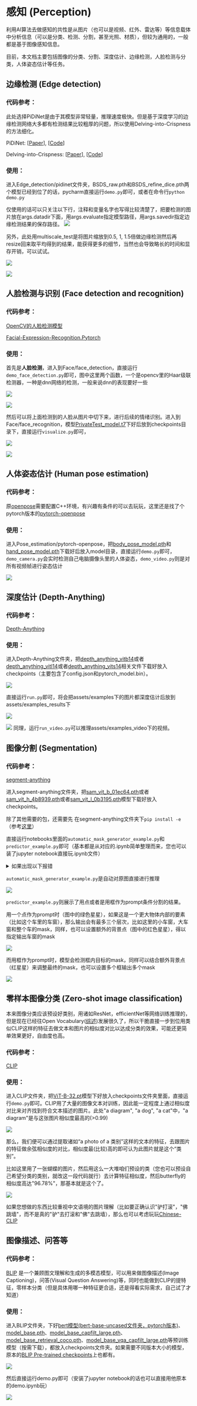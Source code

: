 # 感知 (Perception)

利用AI算法去做感知的共性是从图片（也可以是视频、红外、雷达等）等信息载体中分析信息（可以是分类、检测、分割，甚至光照、材质），但较为通用的，一般都是基于图像感知信息。

目前，本文档主要包括图像的分类、分割、深度估计、边缘检测，人脸检测与分类，人体姿态估计等任务。

## 边缘检测 (Edge detection)
### 代码参考：
此处选择PiDiNet是由于其模型非常轻量，推理速度极快。但是基于深度学习的边缘检测网络大多都有检测结果比较粗厚的问题，所以使用Delving-into-Crispness的方法细化。

PiDiNet: [[Paper](https://openaccess.thecvf.com/content/ICCV2021/papers/Su_Pixel_Difference_Networks_for_Efficient_Edge_Detection_ICCV_2021_paper.pdf)], [[Code](https://github.com/hellozhuo/pidinet)]

Delving-into-Crispness: [[Paper](https://arxiv.org/abs/2306.15172)], [[Code](https://github.com/yunfan1202/Delving-into-Crispness)]

### 使用：
进入Edge_detection/pidinet文件夹，BSDS_raw.pth和BSDS_refine_dice.pth两个模型已经到位了的话，pycharm直接运行```demo.py```即可，或者在命令行```python demo.py```

仅使用的话可以只关注以下行，注释和变量名字也写得比较清楚了，把要检测的图片放在args.datadir下面，用args.evaluate指定模型路径，用args.savedir指定边缘检测结果的保存路径。
![](assets/figures/edge_detection1.jpg)

另外，此处用multiscale_test是将图片缩放到0.5, 1, 1.5倍做边缘检测然后再resize回来取平均得到的结果，能获得更多的细节，当然也会导致略长的时间和显存开销，可以试试。

![](assets/figures/edge_detection2.jpg)

![](assets/figures/edge_detection3.jpg)

## 人脸检测与识别 (Face detection and recognition)
### 代码参考：

[OpenCV的人脸检测模型](https://blog.csdn.net/LOVEmy134611/article/details/121006385)

[Facial-Expression-Recognition.Pytorch](https://github.com/WuJie1010/Facial-Expression-Recognition.Pytorch)

### 使用：
首先是**人脸检测**，进入到Face/face_detection，直接运行```demo_face_detection.py```即可，图中这里两个函数，一个是opencv里的Haar级联检测器，一种是dnn网络的检测，一般来说dnn的表现要好一些

![](assets/figures/face1.jpg)

![](assets/figures/face2.jpg)

然后可以将上面检测到的人脸从图片中切下来，进行后续的情绪识别。进入到Face/face_recognition，模型[PrivateTest_model.t7](https://github.com/yunfan1202/intellegent_design/releases/download/checkpoints/PrivateTest_model.t7)下好后放到checkpoints目录下，直接运行```visualize.py```即可，

![](assets/figures/face3.jpg)

![](assets/figures/face4.jpg)

## 人体姿态估计 (Human pose estimation)
### 代码参考：
原[openpose](https://github.com/CMU-Perceptual-Computing-Lab/openpose)需要配置C++环境，有兴趣有条件的可以去玩玩，这里还是找了个pytorch版本的[pytorch-openpose](https://github.com/Hzzone/pytorch-openpose)

### 使用：
进入Pose_estimation/pytorch-openpose，把[body_pose_model.pth](https://github.com/yunfan1202/intellegent_design/releases/download/checkpoints/body_pose_model.pth)和[hand_pose_model.pth](https://github.com/yunfan1202/intellegent_design/releases/download/checkpoints/hand_pose_model.pth)下载好后放入model目录，直接运行```demo.py```即可，```demo_camera.py```会实时检测自己电脑摄像头里的人体姿态，```demo_video.py```则是对所有视频帧进行姿态估计

![](assets/figures/pose1.jpg)


## 深度估计 (Depth-Anything)
### 代码参考：

[Depth-Anything](https://github.com/LiheYoung/Depth-Anything)

### 使用：
进入Depth-Anything文件夹，把[depth_anything_vitb14](https://github.com/yunfan1202/intellegent_design/releases/download/checkpoints/depth_anything_vitb14.zip)或者[depth_anything_vitl14](https://github.com/yunfan1202/intellegent_design/releases/download/checkpoints/depth_anything_vitl14.zip)或者[depth_anything_vits14](https://github.com/yunfan1202/intellegent_design/releases/download/checkpoints/depth_anything_vits14.zip)相关文件下载好放入checkpoints（主要包含了config.json和pytorch_model.bin）。

![](assets/figures/depth1.jpg)

直接运行```run.py```即可，将会把assets/examples下的图片都深度估计后放到assets/examples_results下

![](assets/figures/depth2.jpg)

![](assets/figures/depth3.jpg)
同理，运行```run_video.py```可以推理assets/examples_video下的视频。


## 图像分割 (Segmentation)
### 代码参考：

[segment-anything](https://github.com/facebookresearch/segment-anything)

进入segment-anything文件夹，把[sam_vit_b_01ec64.pth](https://dl.fbaipublicfiles.com/segment_anything/sam_vit_b_01ec64.pth)或者[sam_vit_h_4b8939.pth](https://dl.fbaipublicfiles.com/segment_anything/sam_vit_h_4b8939.pth)或者[sam_vit_l_0b3195.pth](https://dl.fbaipublicfiles.com/segment_anything/sam_vit_l_0b3195.pth)模型下载好放入checkpoints。

除了其他需要的包，还需要先
在segment-anything文件夹下```pip install -e```（参考[这里](./segment-anything/README.md)）

直接运行notebooks里面的```automatic_mask_generator_example.py```和```predictor_example.py```即可（基本都是从对应的.ipynb简单整理而来，您也可以装了jupyter notebook直接玩.ipynb文件）

<details>
<summary>如果出现以下报错</summary>
“NotImplementedError: Could not run ‘torchvision::nms’ with arguments from the ‘CUDA’ backend. This could be because the operator doesn’t exist for this backend”

去网上搜可能大多数都是说torch和torchvision版本不对，但也有可能是没有安装torchvision的cuda版本，因为pytorch官网的安装命令，没有自动安装torchvision with CUDA: https://github.com/ultralytics/ultralytics/issues/1774

![](assets/figures/segment_error1.jpg)

输入pip list，看到torch这块，后面没有 +cu121

![](assets/figures/segment_error2.jpg)

因此，输入```pip install torchvision==0.16.2+cu121 –f https://download.pytorch.org/whl/torch_stable.html``` 安装好之后再查

![](assets/figures/segment_error3.jpg)

就可以了
</details>



```automatic_mask_generator_example.py```是自动对原图直接进行推理

![](assets/figures/segment1.jpg)

```predictor_example.py```则展示了用点或者是用框作为prompt条件分割的结果。

用一个点作为prompt时（图中的绿色星星），如果这是一个更大物体内部的要素（比如这个车里的车窗），那么输出会有最多三个层次，比如这里的小车窗，大车窗和整个车的mask，同样，也可以设置额外的背景点（图中的红色星星），得以指定输出车窗的mask

![](assets/figures/segment2.jpg)

而用框作为prompt时，模型会检测框内目标的mask，同样可以结合额外背景点（红星星）来调整最终的mask，也可以设置多个框输出多个mask

![](assets/figures/segment3.jpg)



## 零样本图像分类 (Zero-shot image classification)
本来图像分类应该预设好类别，用诸如ResNet，efficientNet等网络训练推理的，但是现在已经往Open Vocabulary([综述](https://zhuanlan.zhihu.com/p/642557849))发展很久了，所以干脆直接一步到位用类似CLIP这样的特征去做文本和图片的相似度对比以达成分类的效果，可能还更简单效果更好，自由度也高。

### 代码参考：

[CLIP](https://github.com/openai/CLIP)

### 使用：
进入CLIP文件夹，把[ViT-B-32.pt](https://github.com/yunfan1202/intellegent_design/releases/download/checkpoints/ViT-B-32.pt)模型下好放入checkpoints文件夹里面，直接运行```demo.py```即可。CLIP用了大量的图像文本对训练，因此能一定程度上通过相似度对比来对齐找到符合文本描述的图片。此处"a diagram", "a dog", "a cat"中，"a diagram"是与这张图片相似度最高的(>0.99)

![](assets/figures/CLIP1.png)

那么，我们便可以通过提取诸如“a photo of a 类别”这样的文本的特征，去跟图片的特征做余弦相似度的对比，相似度最(比较)高的即可认为此图片就是这个“类别”。

比如这里用了一张蝴蝶的图片，然后用这么一大堆咱们预设的类（您也可以预设自己希望分类的类别，就改这一段代码就行）去计算特征相似度，然后butterfly的相似度高达"96.78%"，那基本就是这个了。

![](assets/figures/CLIP2.jpg)

如果您想做的东西比较重视中文语境的图片理解（比如要正确认识"驴打滚"，"佛跳墙"，而不是真的"驴"去打滚和"佛"去跳墙），那么也可以考虑玩玩[Chinese-CLIP](https://github.com/OFA-Sys/Chinese-CLIP)


## 图像描述、问答等 
### 代码参考：
[BLIP](https://github.com/salesforce/BLIP)
是一个兼顾图文理解和生成的多模态模型，可以用来做图像描述(Image Captioning)，问答(Visual Question Answering)等，同时也能做到CLIP的提特征，零样本分类（但是具体用哪一种特征更合适，还是得看实际需求，自己试了才知道）

### 使用：
进入BLIP文件夹，下好[bert模型(bert-base-uncased文件夹，pytorch版本)](https://github.com/yunfan1202/intellegent_design/releases/download/checkpoints/bert-base-uncased.zip)、[model_base.pth](https://storage.googleapis.com/sfr-vision-language-research/BLIP/models/model_base.pth)、[model_base_capfilt_large.pth](https://storage.googleapis.com/sfr-vision-language-research/BLIP/models/model_base_caption_capfilt_large.pth)、[model_base_retrieval_coco.pth](https://storage.googleapis.com/sfr-vision-language-research/BLIP/models/model_base_retrieval_coco.pth)、[model_base_vqa_capfilt_large.pth](https://storage.googleapis.com/sfr-vision-language-research/BLIP/models/model_base_vqa_capfilt_large.pth)等预训练模型（按需下载），都放入checkpoints文件夹。如果需要不同版本大小的模型，原本的[BLIP Pre-trained checkpoints](https://github.com/salesforce/BLIP?tab=readme-ov-file#pre-trained-checkpoints)上也都有。

![](assets/figures/BLIP1.jpg)

然后直接运行demo.py即可（安装了jupyter notebook的话也可以直接用他原本的demo.ipynb玩）

![](assets/figures/BLIP2.jpg)



